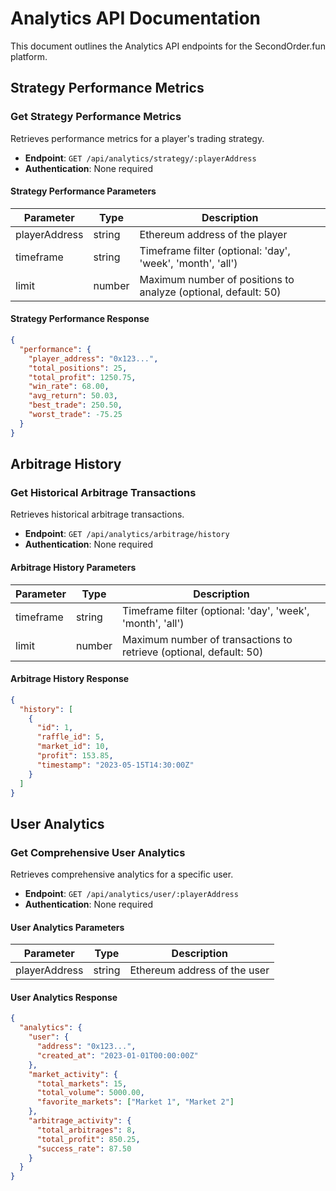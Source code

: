 # Analytics API Documentation

This document outlines the Analytics API endpoints for the SecondOrder.fun platform.

## Strategy Performance Metrics

### Get Strategy Performance Metrics

Retrieves performance metrics for a player's trading strategy.

- **Endpoint**: `GET /api/analytics/strategy/:playerAddress`
- **Authentication**: None required

#### Strategy Performance Parameters

| Parameter | Type | Description |
|-----------|------|-------------|
| playerAddress | string | Ethereum address of the player |
| timeframe | string | Timeframe filter (optional: 'day', 'week', 'month', 'all') |
| limit | number | Maximum number of positions to analyze (optional, default: 50) |

#### Strategy Performance Response

```json
{
  "performance": {
    "player_address": "0x123...",
    "total_positions": 25,
    "total_profit": 1250.75,
    "win_rate": 68.00,
    "avg_return": 50.03,
    "best_trade": 250.50,
    "worst_trade": -75.25
  }
}
```

## Arbitrage History

### Get Historical Arbitrage Transactions

Retrieves historical arbitrage transactions.

- **Endpoint**: `GET /api/analytics/arbitrage/history`
- **Authentication**: None required

#### Arbitrage History Parameters

| Parameter | Type | Description |
|-----------|------|-------------|
| timeframe | string | Timeframe filter (optional: 'day', 'week', 'month', 'all') |
| limit | number | Maximum number of transactions to retrieve (optional, default: 50) |

#### Arbitrage History Response

```json
{
  "history": [
    {
      "id": 1,
      "raffle_id": 5,
      "market_id": 10,
      "profit": 153.85,
      "timestamp": "2023-05-15T14:30:00Z"
    }
  ]
}
```

## User Analytics

### Get Comprehensive User Analytics

Retrieves comprehensive analytics for a specific user.

- **Endpoint**: `GET /api/analytics/user/:playerAddress`
- **Authentication**: None required

#### User Analytics Parameters

| Parameter | Type | Description |
|-----------|------|-------------|
| playerAddress | string | Ethereum address of the user |

#### User Analytics Response

```json
{
  "analytics": {
    "user": {
      "address": "0x123...",
      "created_at": "2023-01-01T00:00:00Z"
    },
    "market_activity": {
      "total_markets": 15,
      "total_volume": 5000.00,
      "favorite_markets": ["Market 1", "Market 2"]
    },
    "arbitrage_activity": {
      "total_arbitrages": 8,
      "total_profit": 850.25,
      "success_rate": 87.50
    }
  }
}
```
